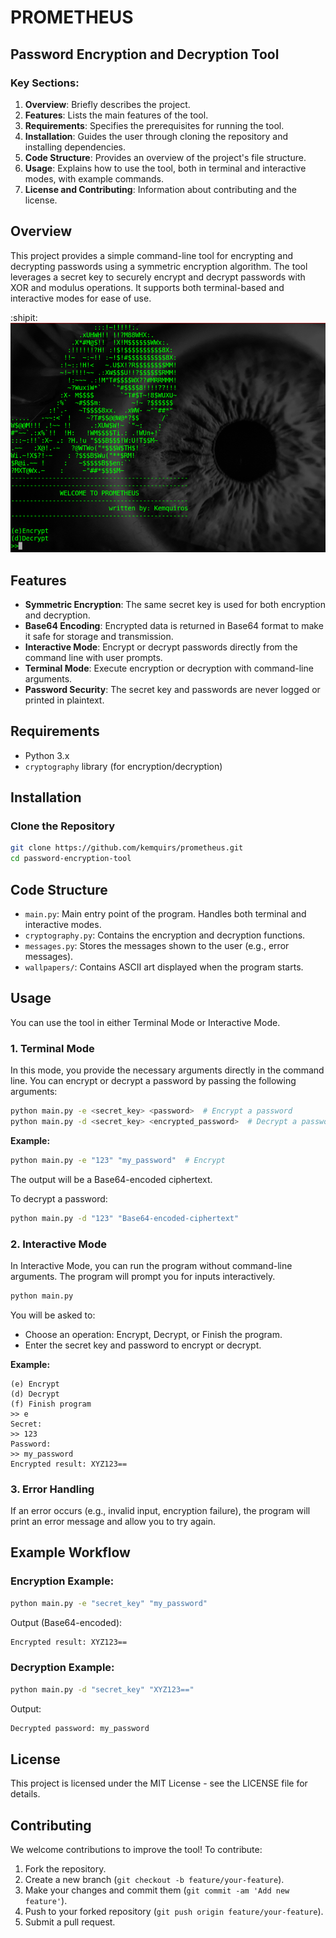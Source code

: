 # PROMETHEUS

## Password Encryption and Decryption Tool

### Key Sections:
1. **Overview**: Briefly describes the project.
2. **Features**: Lists the main features of the tool.
3. **Requirements**: Specifies the prerequisites for running the tool.
4. **Installation**: Guides the user through cloning the repository and installing dependencies.
5. **Code Structure**: Provides an overview of the project's file structure.
6. **Usage**: Explains how to use the tool, both in terminal and interactive modes, with example commands.
7. **License and Contributing**: Information about contributing and the license.

## Overview
This project provides a simple command-line tool for encrypting and decrypting passwords using a symmetric encryption algorithm. The tool leverages a secret key to securely encrypt and decrypt passwords with XOR and modulus operations. It supports both terminal-based and interactive modes for ease of use.

:shipit:
![alt tag](https://raw.githubusercontent.com/Kemquiros/Prometheus/master/img/prometheus.png)

## Features
- **Symmetric Encryption**: The same secret key is used for both encryption and decryption.
- **Base64 Encoding**: Encrypted data is returned in Base64 format to make it safe for storage and transmission.
- **Interactive Mode**: Encrypt or decrypt passwords directly from the command line with user prompts.
- **Terminal Mode**: Execute encryption or decryption with command-line arguments.
- **Password Security**: The secret key and passwords are never logged or printed in plaintext.

## Requirements
- Python 3.x
- `cryptography` library (for encryption/decryption)

## Installation

### Clone the Repository

```bash
git clone https://github.com/kemquirs/prometheus.git
cd password-encryption-tool
```

## Code Structure
* `main.py`: Main entry point of the program. Handles both terminal and interactive modes.
* `cryptography.py`: Contains the encryption and decryption functions.
* `messages.py`: Stores the messages shown to the user (e.g., error messages).
* `wallpapers/`: Contains ASCII art displayed when the program starts.

## Usage
You can use the tool in either Terminal Mode or Interactive Mode.

### 1. Terminal Mode

In this mode, you provide the necessary arguments directly in the command line. You can encrypt or decrypt a password by passing the following arguments:

```bash
python main.py -e <secret_key> <password>  # Encrypt a password
python main.py -d <secret_key> <encrypted_password>  # Decrypt a password
```
**Example:**
```bash
python main.py -e "123" "my_password"  # Encrypt
```
The output will be a Base64-encoded ciphertext.

To decrypt a password:
```bash
python main.py -d "123" "Base64-encoded-ciphertext"
```
### 2. Interactive Mode

In Interactive Mode, you can run the program without command-line arguments. The program will prompt you for inputs interactively.
```bash
python main.py
```

You will be asked to:

* Choose an operation: Encrypt, Decrypt, or Finish the program.
* Enter the secret key and password to encrypt or decrypt.

**Example:**
```text
(e) Encrypt
(d) Decrypt
(f) Finish program
>> e
Secret:
>> 123
Password:
>> my_password
Encrypted result: XYZ123==
```
### 3. Error Handling

If an error occurs (e.g., invalid input, encryption failure), the program will print an error message and allow you to try again.

## Example Workflow

### Encryption Example:

```bash
python main.py -e "secret_key" "my_password"
```

Output (Base64-encoded):
```bash
Encrypted result: XYZ123==
```

### Decryption Example:

```bash
python main.py -d "secret_key" "XYZ123=="
```

Output:
```bash
Decrypted password: my_password
```

## License

This project is licensed under the MIT License - see the LICENSE file for details.

## Contributing
We welcome contributions to improve the tool! To contribute:
1. Fork the repository.
1. Create a new branch (`git checkout -b feature/your-feature`).
1. Make your changes and commit them (`git commit -am 'Add new feature'`).
1. Push to your forked repository (`git push origin feature/your-feature`).
1. Submit a pull request.
